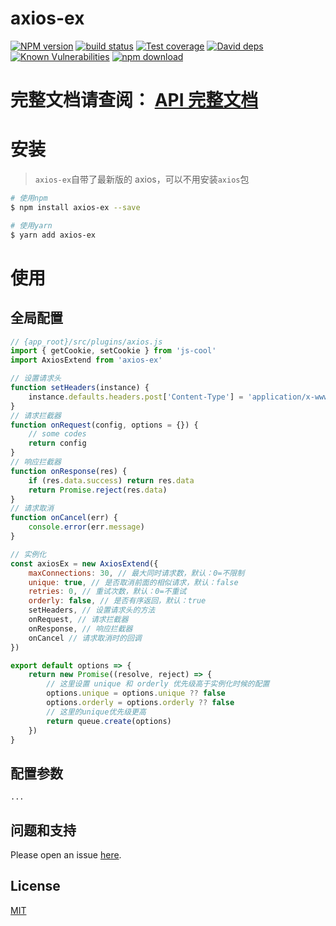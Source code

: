 # axios-ex

[![NPM version][npm-image]][npm-url]
[![build status][travis-image]][travis-url]
[![Test coverage][codecov-image]][codecov-url]
[![David deps][david-image]][david-url]
[![Known Vulnerabilities][snyk-image]][snyk-url]
[![npm download][download-image]][download-url]

[npm-image]: https://img.shields.io/npm/v/axios-ex.svg?style=flat-square
[npm-url]: https://npmjs.org/package/axios-ex
[travis-image]: https://travis-ci.com/saqqdy/axios-ex.svg?branch=master
[travis-url]: https://travis-ci.com/saqqdy/axios-ex
[codecov-image]: https://img.shields.io/codecov/c/github/saqqdy/axios-ex.svg?style=flat-square
[codecov-url]: https://codecov.io/github/saqqdy/axios-ex?branch=master
[david-image]: https://img.shields.io/david/saqqdy/axios-ex.svg?style=flat-square
[david-url]: https://david-dm.org/saqqdy/axios-ex
[snyk-image]: https://snyk.io/test/npm/axios-ex/badge.svg?style=flat-square
[snyk-url]: https://snyk.io/test/npm/axios-ex
[download-image]: https://img.shields.io/npm/dm/axios-ex.svg?style=flat-square
[download-url]: https://npmjs.org/package/axios-ex

# **完整文档请查阅： [API 完整文档](./docs/modules.md)**

# 安装

> `axios-ex`自带了最新版的 axios，可以不用安装`axios`包

```bash
# 使用npm
$ npm install axios-ex --save

# 使用yarn
$ yarn add axios-ex
```

# 使用

## 全局配置

```js
// {app_root}/src/plugins/axios.js
import { getCookie, setCookie } from 'js-cool'
import AxiosExtend from 'axios-ex'

// 设置请求头
function setHeaders(instance) {
    instance.defaults.headers.post['Content-Type'] = 'application/x-www-form-urlencoded'
}
// 请求拦截器
function onRequest(config, options = {}) {
    // some codes
    return config
}
// 响应拦截器
function onResponse(res) {
    if (res.data.success) return res.data
    return Promise.reject(res.data)
}
// 请求取消
function onCancel(err) {
    console.error(err.message)
}

// 实例化
const axiosEx = new AxiosExtend({
    maxConnections: 30, // 最大同时请求数，默认：0=不限制
    unique: true, // 是否取消前面的相似请求，默认：false
    retries: 0, // 重试次数，默认：0=不重试
    orderly: false, // 是否有序返回，默认：true
    setHeaders, // 设置请求头的方法
    onRequest, // 请求拦截器
    onResponse, // 响应拦截器
    onCancel // 请求取消时的回调
})

export default options => {
    return new Promise((resolve, reject) => {
        // 这里设置 unique 和 orderly 优先级高于实例化时候的配置
        options.unique = options.unique ?? false
        options.orderly = options.orderly ?? false
        // 这里的unique优先级更高
        return queue.create(options)
    })
}
```

## 配置参数

```
...
```

## 问题和支持

Please open an issue [here](https://github.com/saqqdy/axios-ex/issues).

## License

[MIT](LICENSE)
